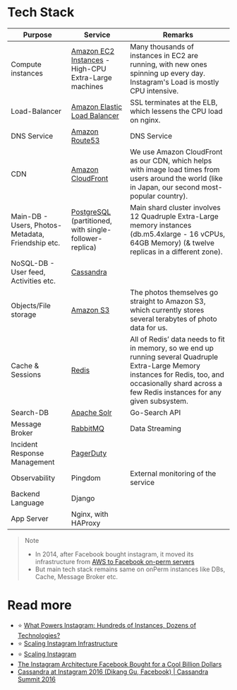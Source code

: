 # Tech Stack

| Purpose                                           | Service                                                                                                                                                                   | Remarks                                                                                                                                                                                                     |
|---------------------------------------------------|---------------------------------------------------------------------------------------------------------------------------------------------------------------------------|-------------------------------------------------------------------------------------------------------------------------------------------------------------------------------------------------------------|
| Compute instances                                 | [Amazon EC2 Instances](https://github.com/Anshul619/AWS-Services/tree/main/2_Compute/AmazonEC2/Readme.md) - High-CPU Extra-Large machines                                 | Many thousands of instances in EC2 are running, with new ones spinning up every day. Instagram's Load is mostly CPU intensive.                                                                              |
| Load-Balancer                                     | [Amazon Elastic Load Balancer](https://github.com/Anshul619/AWS-Services/tree/main/16_NetworkingAndContentDelivery/2_ApplicationNetworking/ElasticLoadBalancer/Readme.md) | SSL terminates at the ELB, which lessens the CPU load on nginx.                                                                                                                                             |
| DNS Service                                       | [Amazon Route53](https://github.com/Anshul619/AWS-Services/tree/main/16_NetworkingAndContentDelivery/1_EdgeNetworking/AmazonRoute53/Readme.md)                            | DNS Service                                                                                                                                                                                                 |
| CDN                                               | [Amazon CloudFront](https://github.com/Anshul619/AWS-Services/tree/main/16_NetworkingAndContentDelivery/1_EdgeNetworking/AmazonCloudFront.md)                             | We use Amazon CloudFront as our CDN, which helps with image load times from users around the world (like in Japan, our second most-popular country).                                                        |
| Main-DB - Users, Photos-Metadata, Friendship etc. | [PostgreSQL](https://github.com/Anshul619/HLD-System-Designs/tree/main/1_Databases/7_SQL-Databases/Readme.md) (partitioned, with single-follower-replica)                 | Main shard cluster involves 12 Quadruple Extra-Large memory instances (db.m5.4xlarge - 16 vCPUs, 64GB Memory) (& twelve replicas in a different zone).                                                      |
| NoSQL-DB - User feed, Activities etc.             | [Cassandra](https://github.com/Anshul619/HLD-System-Designs/tree/main/1_Databases/11_WideColumn-Databases/ApacheCasandra.md)                                              |                                                                                                                                                                                                             |
| Objects/File storage                              | [Amazon S3](https://github.com/Anshul619/AWS-Services/tree/main/10_BigData/DataStorage/DataLakes/S3DataLake.md)                                                           | The photos themselves go straight to Amazon S3, which currently stores several terabytes of photo data for us.                                                                                              |
| Cache & Sessions                                  | [Redis](https://github.com/Anshul619/HLD-System-Designs/tree/main/1_Databases/8_Caching-InMemory-Databases/Redis/Readme.md)                                               | All of Redis’ data needs to fit in memory, so we end up running several Quadruple Extra-Large Memory instances for Redis, too, and occasionally shard across a few Redis instances for any given subsystem. |
| Search-DB                                         | [Apache Solr](https://github.com/Anshul619/HLD-System-Designs/tree/main/1_Databases/9_Search-Databases/ApacheSolr.md)                                                     | Go-Search API                                                                                                                                                                                               |
| Message Broker                                    | [RabbitMQ](https://github.com/Anshul619/HLD-System-Designs/tree/main/2_MessageBrokersEDA/RabbitMQ.md)                                                                     | Data Streaming                                                                                                                                                                                              |
| Incident Response Management                      | [PagerDuty](https://github.com/Anshul619/DevOps-SRE/tree/main/3_Observability/IncidentResponse/PagerDuty.md)                                                              |                                                                                                                                                                                                             |
| Observability                                     | Pingdom                                                                                                                                                                   | External monitoring of the service                                                                                                                                                                          |
| Backend Language                                  | Django                                                                                                                                                                    |                                                                                                                                                                                                             |
| App Server                                        | Nginx, with HAProxy                                                                                                                                                       |                                                                                                                                                                                                             |

> Note
> - In 2014, after Facebook bought instagram, it moved its infrastructure from [AWS to Facebook on-perm servers](https://instagram-engineering.com/migrating-from-aws-to-fb-86b16f6766e)
> - But main tech stack remains same on onPerm instances like DBs, Cache, Message Broker etc.

# Read more
- :star: [What Powers Instagram: Hundreds of Instances, Dozens of Technologies?](https://instagram-engineering.com/what-powers-instagram-hundreds-of-instances-dozens-of-technologies-adf2e22da2ad)
- :star: [Scaling Instagram Infrastructure](https://www.youtube.com/watch?v=hnpzNAPiC0E)
- :star: [Scaling Instagram](https://www.slideshare.net/iammutex/scaling-instagram)
- [The Instagram Architecture Facebook Bought for a Cool Billion Dollars](http://highscalability.com/blog/2012/4/9/the-instagram-architecture-facebook-bought-for-a-cool-billio.html)
- [Cassandra at Instagram 2016 (Dikang Gu, Facebook) | Cassandra Summit 2016](https://www.youtube.com/watch?v=_BfMH4GQWnk)
